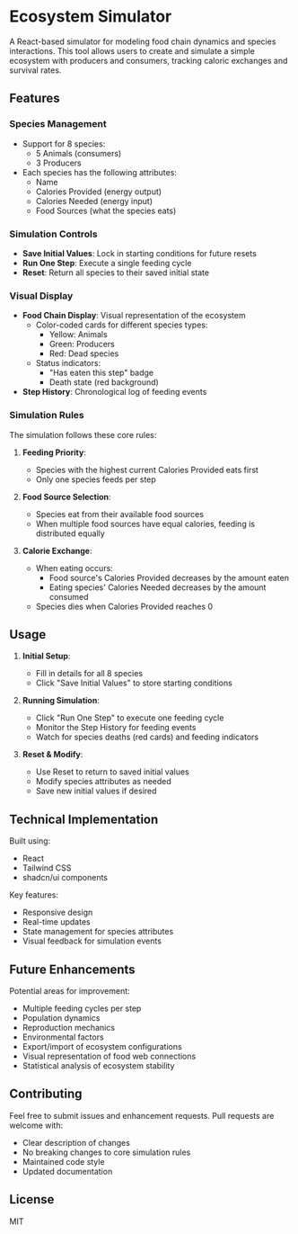 # Ecosystem Simulator

A React-based simulator for modeling food chain dynamics and species interactions. This tool allows users to create and simulate a simple ecosystem with producers and consumers, tracking caloric exchanges and survival rates.

## Features

### Species Management
- Support for 8 species:
  - 5 Animals (consumers)
  - 3 Producers
- Each species has the following attributes:
  - Name
  - Calories Provided (energy output)
  - Calories Needed (energy input)
  - Food Sources (what the species eats)

### Simulation Controls
- **Save Initial Values**: Lock in starting conditions for future resets
- **Run One Step**: Execute a single feeding cycle
- **Reset**: Return all species to their saved initial state

### Visual Display
- **Food Chain Display**: Visual representation of the ecosystem
  - Color-coded cards for different species types:
    - Yellow: Animals
    - Green: Producers
    - Red: Dead species
  - Status indicators:
    - "Has eaten this step" badge
    - Death state (red background)
- **Step History**: Chronological log of feeding events

### Simulation Rules

The simulation follows these core rules:

1. **Feeding Priority**: 
   - Species with the highest current Calories Provided eats first
   - Only one species feeds per step

2. **Food Source Selection**:
   - Species eat from their available food sources
   - When multiple food sources have equal calories, feeding is distributed equally

3. **Calorie Exchange**:
   - When eating occurs:
     - Food source's Calories Provided decreases by the amount eaten
     - Eating species' Calories Needed decreases by the amount consumed
   - Species dies when Calories Provided reaches 0

## Usage

1. **Initial Setup**:
   - Fill in details for all 8 species
   - Click "Save Initial Values" to store starting conditions

2. **Running Simulation**:
   - Click "Run One Step" to execute one feeding cycle
   - Monitor the Step History for feeding events
   - Watch for species deaths (red cards) and feeding indicators

3. **Reset & Modify**:
   - Use Reset to return to saved initial values
   - Modify species attributes as needed
   - Save new initial values if desired

## Technical Implementation

Built using:
- React
- Tailwind CSS
- shadcn/ui components

Key features:
- Responsive design
- Real-time updates
- State management for species attributes
- Visual feedback for simulation events

## Future Enhancements
Potential areas for improvement:

- Multiple feeding cycles per step
- Population dynamics
- Reproduction mechanics
- Environmental factors
- Export/import of ecosystem configurations
- Visual representation of food web connections
- Statistical analysis of ecosystem stability

## Contributing

Feel free to submit issues and enhancement requests. Pull requests are welcome with:
- Clear description of changes
- No breaking changes to core simulation rules
- Maintained code style
- Updated documentation

## License

MIT